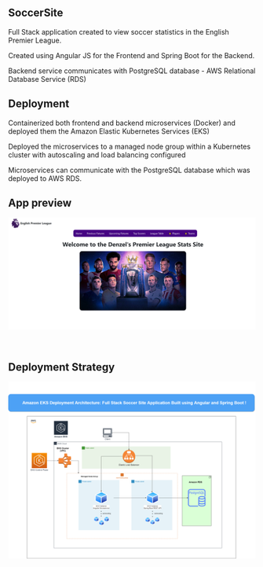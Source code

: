 ## SoccerSite
Full Stack application created to view soccer statistics in the English Premier League. 

Created using Angular JS for the Frontend and Spring Boot for the Backend.

Backend service communicates with PostgreSQL database - AWS Relational Database Service (RDS)

## Deployment 
Containerized both frontend and backend microservices (Docker) and deployed them the Amazon Elastic Kubernetes Services (EKS)

Deployed the microservices to a managed node group within a Kubernetes cluster with autoscaling and load balancing configured

Microservices can communicate with the PostgreSQL database which was deployed to AWS RDS. 


## App preview

![Application](/frontend/angular-soccersite/src/assets/soccerapp.png)


<br />

## Deployment Strategy
![Application](./microservice_architecture.drawio.png)
